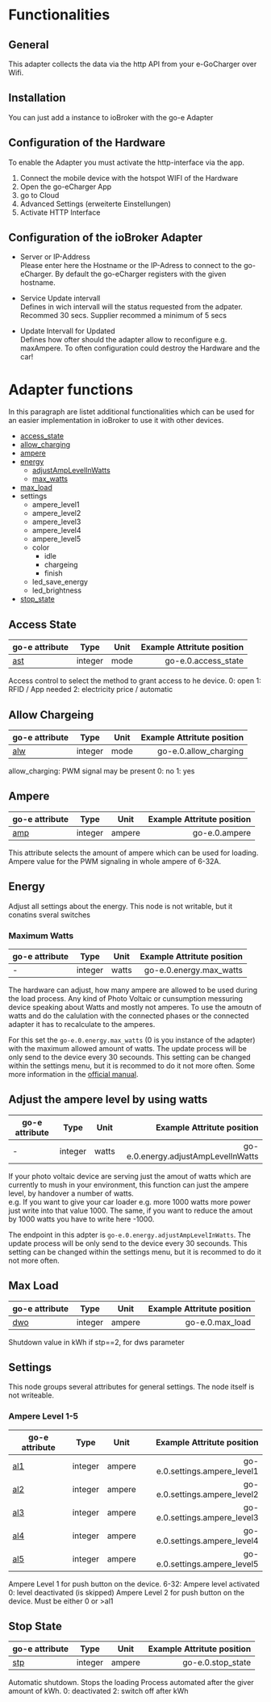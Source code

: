 # Functionalities

## General 
This adapter collects the data via the http API from your e-GoCharger over Wifi. 

## Installation
You can just add a instance to ioBroker with the go-e Adapter

## Configuration of the Hardware
To enable the Adapter you must activate the http-interface via the app.
1. Connect the mobile device with the hotspot WIFI of the Hardware
1. Open the go-eCharger App
1. go to Cloud 
1. Advanced Settings (erweiterte Einstellungen)
1. Activate HTTP Interface

## Configuration of the ioBroker Adapter
- Server or IP-Address  
 Please enter here the Hostname or the IP-Adress to connect to the go-eCharger. By default the go-eCharger registers with the given hostname.

- Service Update intervall  
Defines in wich intervall will the status requested from the adpater. Recommed 30 secs. Supplier recommed a minimum of 5 secs

-  Update Intervall for Updated  
Defines how ofter should the adapter allow to reconfigure e.g. maxAmpere. To often configuration could destroy the Hardware and the car!

# Adapter functions

In this paragraph are listet additional functionalities which can be used for an easier implementation in ioBroker to use it with other devices.
- [access_state](#access-state)
- [allow_charging](#allow-chargeing)
- [ampere](#ampere)
- [energy](#energy)
  - [adjustAmpLevelInWatts](#-adjust-the-ampere-level-by-using-watts)
  - [max_watts](#-maximum-watts)
- [max_load](#-max-load)
- settings
  - ampere_level1
  - ampere_level2
  - ampere_level3
  - ampere_level4
  - ampere_level5
  - color
    - idle
    - chargeing
    - finish
  - led_save_energy
  - led_brightness
- [stop_state](#stop-state)

## Access State

| go-e attribute | Type | Unit | Example Attritute position |
| -- | -- | -- | --:|
| [ast](https://github.com/goecharger/go-eCharger-API-v1/blob/master/go-eCharger%20API%20v1%20EN.md) | integer | mode | go-e.0.access_state |

Access control to select the method to grant access to he device. 
0: open
1: RFID / App needed
2: electricity price / automatic

## Allow Chargeing
| go-e attribute | Type | Unit | Example Attritute position |
| -- | -- | -- | --:|
| [alw](https://github.com/goecharger/go-eCharger-API-v1/blob/master/go-eCharger%20API%20v1%20EN.md) | integer | mode | go-e.0.allow_charging |

allow_charging: PWM signal may be present
0: no
1: yes

## Ampere
| go-e attribute | Type | Unit | Example Attritute position |
| -- | -- | -- | --:|
| [amp](https://github.com/goecharger/go-eCharger-API-v1/blob/master/go-eCharger%20API%20v1%20EN.md) | integer | ampere | go-e.0.ampere |

This attribute selects the amount of ampere which can be used for loading. 
Ampere value for the PWM signaling in whole ampere of 6-32A.

## Energy
Adjust all settings about the energy. This node is not writable, but it conatins sveral switches
### Maximum Watts  

| go-e attribute | Type | Unit | Example Attritute position |
| -- | -- | -- | --:|
| - | integer | watts | go-e.0.energy.max_watts |

The hardware can adjust, how many ampere are allowed to be used during the load process. Any kind of Photo Voltaic or cunsumption messuring device speaking about Watts and mostly not amperes. To use the amoutn of watts and do the calulation with the connected phases or the connected adapter it has to recalculate to the amperes. 

For this set the `go-e.0.energy.max_watts` (0 is you instance of the adapter) with the maximum allowed amount of watts. 
The update process will be only send to the device every 30 secounds. This setting can be changed within the settings menu, but it is recommed to do it not more often. Some more information in the [official manual](https://github.com/goecharger/go-eCharger-API-v1/blob/master/go-eCharger%20API%20v1%20DE.md).

## Adjust the ampere level by using watts 
| go-e attribute | Type | Unit | Example Attritute position |
| -- | -- | -- | --:|
| - | integer | watts | go-e.0.energy.adjustAmpLevelInWatts |
If your photo voltaic device are serving just the amout of watts which are currently to mush in your environment, this function can just the ampere level, by handover a number of watts.  
e.g. If you want to give your car loader e.g. more 1000 watts more power just write into that value 1000. The same, if you want to reduce the amout by 1000 watts you have to write here -1000.

The endpoint in this adpter is `go-e.0.energy.adjustAmpLevelInWatts`. The update process will be only send to the device every 30 secounds. This setting can be changed within the settings menu, but it is recommed to do it not more often. 

## Max Load
| go-e attribute | Type | Unit | Example Attritute position |
| -- | -- | -- | --:|
| [dwo](https://github.com/goecharger/go-eCharger-API-v1/blob/master/go-eCharger%20API%20v1%20EN.md) | integer | ampere | go-e.0.max_load |
Shutdown value in kWh if stp==2, for dws parameter

## Settings
This node groups several attributes for general settings. 
The node itself is not writeable.

### Ampere Level 1-5
| go-e attribute | Type | Unit | Example Attritute position |
| -- | -- | -- | --:|
| [al1](https://github.com/goecharger/go-eCharger-API-v1/blob/master/go-eCharger%20API%20v1%20EN.md) | integer | ampere | go-e.0.settings.ampere_level1 |
| [al2](https://github.com/goecharger/go-eCharger-API-v1/blob/master/go-eCharger%20API%20v1%20EN.md) | integer | ampere | go-e.0.settings.ampere_level2 |
| [al3](https://github.com/goecharger/go-eCharger-API-v1/blob/master/go-eCharger%20API%20v1%20EN.md) | integer | ampere | go-e.0.settings.ampere_level3 |
| [al4](https://github.com/goecharger/go-eCharger-API-v1/blob/master/go-eCharger%20API%20v1%20EN.md) | integer | ampere | go-e.0.settings.ampere_level4 |
| [al5](https://github.com/goecharger/go-eCharger-API-v1/blob/master/go-eCharger%20API%20v1%20EN.md) | integer | ampere | go-e.0.settings.ampere_level5 |

Ampere Level 1 for push button on the device.
6-32: Ampere level activated
0: level deactivated (is skipped)
Ampere Level 2 for push button on the device.
Must be either 0 or >al1

## Stop State
| go-e attribute | Type | Unit | Example Attritute position |
| -- | -- | -- | --:|
| [stp](https://github.com/goecharger/go-eCharger-API-v1/blob/master/go-eCharger%20API%20v1%20EN.md) | integer | ampere | go-e.0.stop_state |

Automatic shutdown. Stops the loading Process automated after the giver amount of kWh.
0: deactivated
2: switch off after kWh